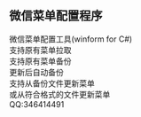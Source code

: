 ## 微信菜单配置程序
微信菜单配置工具(winform for C#)<br>
支持原有菜单拉取<br>
支持原有菜单备份<br>
更新后自动备份<br>
支持从备份文件更新菜单<br>
或从符合格式的文件更新菜单<br>
QQ:346414491
